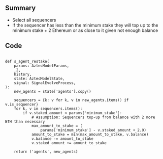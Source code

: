 ## Summary
- Select all sequencers
- If the sequencer has less than the minimum stake they will top up to the minimum stake + 2 Ethereum or as close to it given not enough balance

## Code

<pre lang="python"><code>
def s_agent_restake(
    params: AztecModelParams,
    _2,
    history,
    state: AztecModelState,
    signal: SignalEvolveProcess,
):
    new_agents = state['agents'].copy()

    sequencers = {k: v for k, v in new_agents.items() if v.is_sequencer}
    for k, v in sequencers.items():
        if v.staked_amount < params['minimum_stake']:
            # Assumption: Sequencers top-up from balance with 2 more ETH than necessary
            max_amount_to_stake = (
                params['minimum_stake'] - v.staked_amount + 2.0)
            amount_to_stake = min(max_amount_to_stake, v.balance)
            v.balance -= amount_to_stake
            v.staked_amount += amount_to_stake

    return ('agents', new_agents)
</code></pre>
